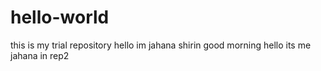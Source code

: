 # hello-world
this is my trial repository
hello im jahana shirin
good morning
hello
its me jahana in rep2
